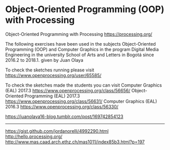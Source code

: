 # Object-Oriented Programming (OOP) with Processing
Object-Oriented Programming with Processing
https://processing.org/

The following exercises have been used in the subjects Object-Oriented Programming (OOP) and Computer Graphics in the program Digital Media Engineering in the university School of Arts and Letters in Bogotá since 2016.2 to 2018.1. given by Juan Olaya 

To check the sketches running please visit https://www.openprocessing.org/user/65585/







To check the sketches made the students you can visit
Computer Graphics (EAL) 2017.3
https://www.openprocessing.org/class/56656/
Object-Oriented Programming (EAL) 2017.3
https://www.openprocessing.org/class/56631/
Computer Graphics (EAL) 2016.3
https://www.openprocessing.org/class/56330/

 <a href="https://juanolaya16-blog.tumblr.com/post/169742854123">https://juanolaya16-blog.tumblr.com/post/169742854123</a>



****************
https://gist.github.com/jordanorelli/4992290.html
http://hello.processing.org/
http://www.mas.caad.arch.ethz.ch/mas1011/index85b3.html?p=197
